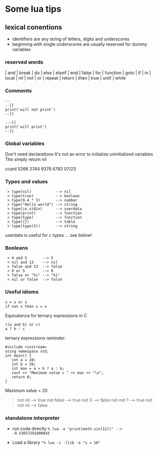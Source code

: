 # Some lua tips

## lexical conentions

- identifiers are any string of letters, digits and underscores
- beginning with single underscores are usually reserved for dummy variables

### reserved words

| and | break | do | else | elseif
| end | false | for | function | goto
| if | in | local | nil | not
| or | repeat | return | then | true
| until | while

### Comments

```
--
--[[
print('will not print')
--]]

---[[
print('will print')
--]]
```

### Global variables

Don't need declarations
It's not an error to initialize uninitialized variables
The simply return nil

ccard
5266 2744 9378 6783
07/23

### Types and values

```
 > type(nil)           --> nil
 > type(true)          --> boolean
 > type(9.4 * 3)       --> number
 > type("Hello world") --> string
 > type(io.stdin)      --> userdata
 > type(print)         --> function
 > type(type)          --> function
 > type({})            --> table
 > type(type(X))       --> string
```

userdata is useful for c types ... see below!

### Booleans

```
 > 4 and 5       --> 5
 > nil and 13    --> nil
 > false and 13  --> false
 > 0 or 5        --> 0
 > false or "hi" --> "hi"
 > nil or false  --> false
```

### Useful idioms

```
x = x or v
if not x then x = v
```

Equivalence for ternary expressions in C

```
((a and b) or c)
a ? b : c
```

ternary expressions reminder:

```
#include <iostream>
using namespace std;
int main() {
   int a = 10;
   int b = 20;
   int max = a > b ? a : b;
   cout << "Maximum value = " << max << "\n";
   return 0;
}
```

Maximum value = 20

> not nil --> true
> not false --> true
> not 0 --> false
> not not 1 --> true
> not not nil --> false

### standalone interpreter

- run code directly
  `% lua -e "print(math.sin(12))" --> -0.53657291800043`

- Load a library
  `"% lua -i -llib -e "x = 10"`

